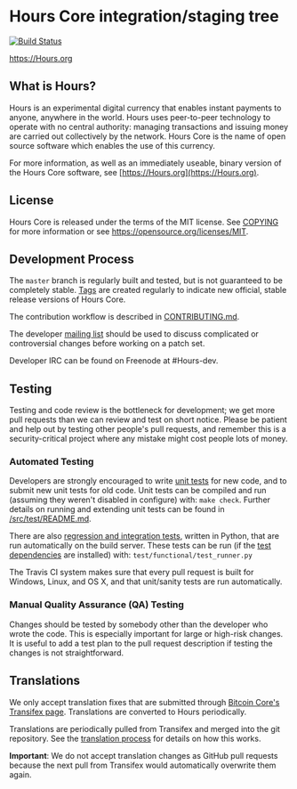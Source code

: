 Hours Core integration/staging tree
=====================================

[![Build Status](https://travis-ci.org/Hours-project/Hours.svg?branch=master)](https://travis-ci.org/Hours-project/Hours)

https://Hours.org

What is Hours?
----------------

Hours is an experimental digital currency that enables instant payments to
anyone, anywhere in the world. Hours uses peer-to-peer technology to operate
with no central authority: managing transactions and issuing money are carried
out collectively by the network. Hours Core is the name of open source
software which enables the use of this currency.

For more information, as well as an immediately useable, binary version of
the Hours Core software, see [https://Hours.org](https://Hours.org).

License
-------

Hours Core is released under the terms of the MIT license. See [COPYING](COPYING) for more
information or see https://opensource.org/licenses/MIT.

Development Process
-------------------

The `master` branch is regularly built and tested, but is not guaranteed to be
completely stable. [Tags](https://github.com/Hours-project/Hours/tags) are created
regularly to indicate new official, stable release versions of Hours Core.

The contribution workflow is described in [CONTRIBUTING.md](CONTRIBUTING.md).

The developer [mailing list](https://groups.google.com/forum/#!forum/Hours-dev)
should be used to discuss complicated or controversial changes before working
on a patch set.

Developer IRC can be found on Freenode at #Hours-dev.

Testing
-------

Testing and code review is the bottleneck for development; we get more pull
requests than we can review and test on short notice. Please be patient and help out by testing
other people's pull requests, and remember this is a security-critical project where any mistake might cost people
lots of money.

### Automated Testing

Developers are strongly encouraged to write [unit tests](src/test/README.md) for new code, and to
submit new unit tests for old code. Unit tests can be compiled and run
(assuming they weren't disabled in configure) with: `make check`. Further details on running
and extending unit tests can be found in [/src/test/README.md](/src/test/README.md).

There are also [regression and integration tests](/test), written
in Python, that are run automatically on the build server.
These tests can be run (if the [test dependencies](/test) are installed) with: `test/functional/test_runner.py`

The Travis CI system makes sure that every pull request is built for Windows, Linux, and OS X, and that unit/sanity tests are run automatically.

### Manual Quality Assurance (QA) Testing

Changes should be tested by somebody other than the developer who wrote the
code. This is especially important for large or high-risk changes. It is useful
to add a test plan to the pull request description if testing the changes is
not straightforward.

Translations
------------

We only accept translation fixes that are submitted through [Bitcoin Core's Transifex page](https://www.transifex.com/projects/p/bitcoin/).
Translations are converted to Hours periodically.

Translations are periodically pulled from Transifex and merged into the git repository. See the
[translation process](doc/translation_process.md) for details on how this works.

**Important**: We do not accept translation changes as GitHub pull requests because the next
pull from Transifex would automatically overwrite them again.
